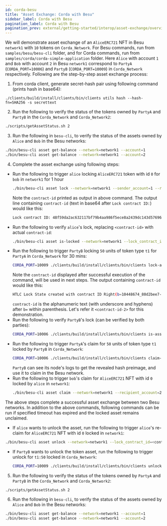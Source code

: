 ```yaml
---
id: corda-besu
title: "Asset Exchange: Corda with Besu"
sidebar_label: Corda with Besu
pagination_label: Corda with Besu
pagination_prev: external/getting-started/interop/asset-exchange/overview
---
```


We will demonstrate asset exchange of an `AliceERC721` NFT in Besu `network1` with `10` tokens on `Corda_Network`.
For Besu commands, run from `samples/besu/besu-cli` folder, and for Corda commands, run from `samples/corda/corda-simple-application` folder. Here `Alice` with account `1` and `Bob` with account `2` in Besu `network1` correspond to `PartyA` (`CORDA_PORT=10006`) and `PartyB` (`CORDA_PORT=10009`) in `Corda_Network` respectively. Following are the step-by-step asset exchange process:

1. From corda client, generate secret-hash pair using following command (prints hash in base64):
  ```
  ./clients/build/install/clients/bin/clients utils hash --hash-fn=SHA256 -s secrettext
  ```
2. Run the following to verify the status of the tokens owned by `PartyA` and `PartyB` in the `Corda_Network` and `Corda_Network2`:
  ```bash
  ./scripts/getAssetStatus.sh 2
  ```
3. Run the following in `besu-cli`, to verify the status of the assets owned by `Alice` and `Bob` in the Besu networks:
  ```bash
  ./bin/besu-cli asset get-balance --network=network1 --account=1
  ./bin/besu-cli asset get-balance --network=network1 --account=2
  ```
4. Complete the asset exchange using following steps:
  - Run the following to trigger `alice` locking `AliceERC721` token with id `0` for `bob` in `network1` for 1 hour
    ```bash
    ./bin/besu-cli asset lock --network=network1 --sender_account=1 --recipient_account=2 --token_id=0 --asset_type=ERC721 --timeout=3600 --hash_base64=ivHErp1x4bJDKuRo6L5bApO/DdoyD/dG0mAZrzLZEIs=
    ```
    Note the `contract-id` printed as output in above command. The output line containing `contract-id` (text in base64 after `Lock contract ID:`) would like this:
    ```bash
    Lock contract ID: 48f59da2ac632117bf79b4aa986f5ece8a2439dc143d576965c17bc8275b0925
    ```
  - Run the following to verify `alice`'s lock, replacing `<contract-id>` with actual `contract-id`:
    ```bash
    ./bin/besu-cli asset is-locked --network=network1 --lock_contract_id=<contract-id>
    ```
  - Run the following to trigger `PartyB` locking `50` units of token type `t1` for `PartyA` in `Corda_Network` for 30 mins:
    ```bash
    CORDA_PORT=10009 ./clients/build/install/clients/bin/clients lock-asset --fungible --hashBase64=ivHErp1x4bJDKuRo6L5bApO/DdoyD/dG0mAZrzLZEIs= --timeout=1800 --recipient="O=PartyA,L=London,C=GB" --param=t1:50
    ```
    Note the `contract-id` displayed after successful execution of the command, will be used in next steps. The output containing `contract-id` would like this:
    ```bash
    HTLC Lock State created with contract ID Right(b=10448674_80d2bee7-5a5d-45df-b14e-60bac4ba1bf3).
    ```
    `contract-id` is the alphanumeric text (with underscore and hyphens) after `b=` within parenthesis. Let's refer it `<contract-id-2>` for this demonstration.
  - Run the following to verify `PartyB`'s lock (can be verified by both parties):
    ```bash
    CORDA_PORT=10006 ./clients/build/install/clients/bin/clients is-asset-locked --contract-id=<contract-id-2>
    ```
  - Run the following to trigger `PartyA`'s claim for `50` units of token type `t1` locked by `PartyB` in `Corda_Network`:
    ```bash
    CORDA_PORT=10006 ./clients/build/install/clients/bin/clients claim-asset --secret=secrettext --contract-id=<contract-id-2>
    ```
    `PartyB` can see its node's logs to get the revealed hash preimage, and use it to claim in the Besu network.
  - Run the following to trigger `bob`'s claim for `AliceERC721` NFT with id `0` locked by `alice` in `network1`:
    ```bash
    ./bin/besu-cli asset claim --network=network1 --recipient_account=2 --preimage=secrettext --token_id=0 --lock_contract_id=<contract-id>
    ```
   
  The above steps complete a successful asset exchange between two Besu networks. 
  In addition to the above commands, following commands can be run if specified timeout has expired and the locked asset remains unclaimed.
  - If `alice` wants to unlock the asset, run the following to trigger `alice`'s re-claim for `AliceERC721` NFT with id `0` locked in `network1`:
   ```bash
   ./bin/besu-cli asset unlock --network=network1 --lock_contract_id=<contract-id> --sender_account=1 --token_id=0
   ```
  - If `PartyB` wants to unlock the token asset, run the following to trigger unlock for `t1:50` locked in `Corda_Network`:
    ```bash
    CORDA_PORT=10009 ./clients/build/install/clients/bin/clients unlock-asset --contract-id=<contract-id>
    ```
5. Run the following to verify the status of the tokens owned by `PartyA` and `PartyB` in the `Corda_Network` and `Corda_Network2`:
  ```bash
  ./scripts/getAssetStatus.sh 2
  ```
6. Run the following in `besu-cli`, to verify the status of the assets owned by `Alice` and `Bob` in the Besu networks:
  ```bash
  ./bin/besu-cli asset get-balance --network=network1 --account=1
  ./bin/besu-cli asset get-balance --network=network1 --account=2
  ```